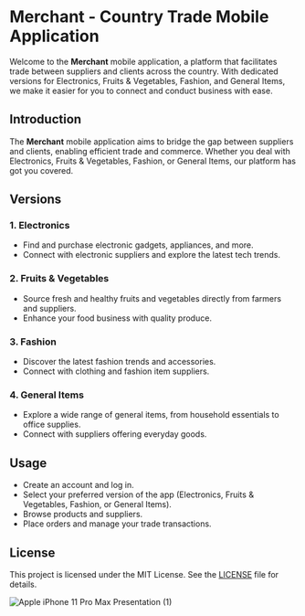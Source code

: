 
# Merchant - Country Trade Mobile Application

Welcome to the **Merchant** mobile application, a platform that facilitates trade between suppliers and clients across the country. With dedicated versions for Electronics, Fruits & Vegetables, Fashion, and General Items, we make it easier for you to connect and conduct business with ease.



## Introduction
The **Merchant** mobile application aims to bridge the gap between suppliers and clients, enabling efficient trade and commerce. Whether you deal with Electronics, Fruits & Vegetables, Fashion, or General Items, our platform has got you covered.

## Versions
### 1. Electronics
- Find and purchase electronic gadgets, appliances, and more.
- Connect with electronic suppliers and explore the latest tech trends.

### 2. Fruits & Vegetables
- Source fresh and healthy fruits and vegetables directly from farmers and suppliers.
- Enhance your food business with quality produce.

### 3. Fashion
- Discover the latest fashion trends and accessories.
- Connect with clothing and fashion item suppliers.

### 4. General Items
- Explore a wide range of general items, from household essentials to office supplies.
- Connect with suppliers offering everyday goods.




## Usage
- Create an account and log in.
- Select your preferred version of the app (Electronics, Fruits & Vegetables, Fashion, or General Items).
- Browse products and suppliers.
- Place orders and manage your trade transactions.



## License
This project is licensed under the MIT License. See the [LICENSE](LICENSE) file for details.




![Apple iPhone 11 Pro Max Presentation (1)](https://user-images.githubusercontent.com/81522801/222358114-e8e26a7f-62ad-42d0-a441-c25aab5e2cee.png)
